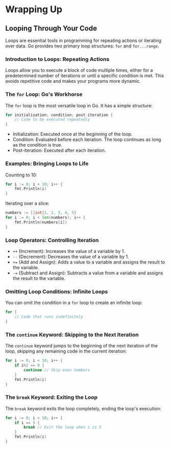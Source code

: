 # Wrapping Up

## Looping Through Your Code

Loops are essential tools in programming for repeating actions or iterating over data. Go provides two primary loop structures: `for` and `for...range`.

### Introduction to Loops: Repeating Actions

Loops allow you to execute a block of code multiple times, either for a predetermined number of iterations or until a specific condition is met. This avoids repetitive code and makes your programs more dynamic.

### The `for` Loop: Go's Workhorse

The `for` loop is the most versatile loop in Go. It has a simple structure:

```go
for initialization; condition; post-iteration {
    // Code to be executed repeatedly
}
```

- Initialization: Executed once at the beginning of the loop.
- Condition: Evaluated before each iteration. The loop continues as long as the condition is true.
- Post-iteration: Executed after each iteration.

### Examples: Bringing Loops to Life

Counting to 10:

```go
for i := 0; i < 10; i++ {
    fmt.Println(i)
}
```

Iterating over a slice:

```go
numbers := []int{1, 2, 3, 4, 5}
for i := 0; i < len(numbers); i++ {
    fmt.Println(numbers[i])
}
```

### Loop Operators: Controlling Iteration

- `++` (Increment): Increases the value of a variable by 1.
- `--` (Decrement): Decreases the value of a variable by 1.
- `+=` (Add and Assign): Adds a value to a variable and assigns the result to the variable.
- `-=` (Subtract and Assign): Subtracts a value from a variable and assigns the result to the variable.

### Omitting Loop Conditions: Infinite Loops

You can omit the condition in a `for` loop to create an infinite loop:

```go
for {
    // Code that runs indefinitely
}
```

### The `continue` Keyword: Skipping to the Next Iteration

The `continue` keyword jumps to the beginning of the next iteration of the loop, skipping any remaining code in the current iteration:

```go
for i := 0; i < 10; i++ {
    if i%2 == 0 {
        continue // Skip even numbers
    }
    fmt.Println(i)
}
```

### The `break` Keyword: Exiting the Loop

The `break` keyword exits the loop completely, ending the loop's execution:

```go
for i := 0; i < 10; i++ {
    if i == 5 {
        break // Exit the loop when i is 5
    }
    fmt.Println(i)
}
```
